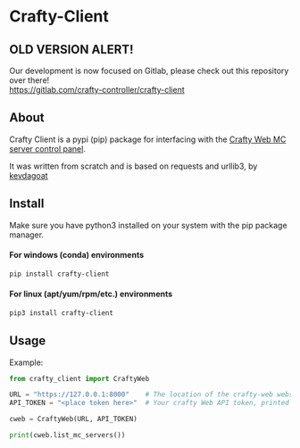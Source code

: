 # Crafty-Client

## OLD VERSION ALERT!

Our development is now focused on Gitlab, please check out this repository over there!  
https://gitlab.com/crafty-controller/crafty-client

## About

Crafty Client is a pypi (pip) package for interfacing with the [Crafty Web MC server control panel](https://gitlab.com/crafty-controller/crafty-web).

It was written from scratch and is based on requests and urllib3, by [kevdagoat](https://gitlab.com/kevdagoat)

## Install

Make sure you have python3 installed on your system with the pip package manager.

#### For windows (conda) environments
```bash
pip install crafty-client
```

#### For linux (apt/yum/rpm/etc.) environments
```bash
pip3 install crafty-client
```

## Usage

Example:
```python
from crafty_client import CraftyWeb

URL = "https://127.0.0.1:8000"    # The location of the crafty-web webserver
API_TOKEN = "<place token here>"  # Your crafty Web API token, printed in the console at installation.

cweb = CraftyWeb(URL, API_TOKEN)

print(cweb.list_mc_servers())
```
